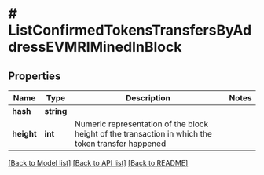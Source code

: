 # # ListConfirmedTokensTransfersByAddressEVMRIMinedInBlock

## Properties

Name | Type | Description | Notes
------------ | ------------- | ------------- | -------------
**hash** | **string** |  |
**height** | **int** | Numeric representation of the block height of the transaction in which the token transfer happened |

[[Back to Model list]](../../README.md#models) [[Back to API list]](../../README.md#endpoints) [[Back to README]](../../README.md)

